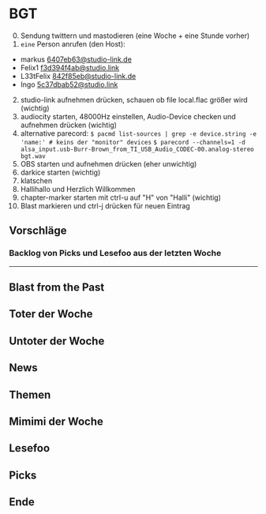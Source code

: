 # BGT<NUMBER>

0. Sendung twittern und mastodieren (eine Woche + eine Stunde vorher)
1. `eine` Person anrufen (den Host):
  - markus      6407eb63@studio-link.de
  - Felix1      f3d394f4ab@studio.link
  - L33tFelix   842f85eb@studio-link.de
  - Ingo        5c37dbab52@studio.link
2. studio-link aufnehmen drücken, schauen ob file local.flac größer wird (wichtig)
3. audiocity starten, 48000Hz einstellen, Audio-Device checken und aufnehmen drücken (wichtig)
3. alternative parecord:
    `$ pacmd list-sources | grep -e device.string -e 'name:' # keins der "monitor" devices`
    `$ parecord --channels=1 -d alsa_input.usb-Burr-Brown_from_TI_USB_Audio_CODEC-00.analog-stereo bgt.wav`
4. OBS starten und aufnehmen drücken (eher unwichtig)
5. darkice starten (wichtig)
6. klatschen
7. Hallihallo und Herzlich Willkommen
8. chapter-marker starten mit ctrl-u auf "H" von "Halli" (wichtig)
9. Blast markieren und ctrl-j drücken für neuen Eintrag

## Vorschläge
### Backlog von Picks und Lesefoo aus der letzten Woche

---

## Blast from the Past

## Toter der Woche

## Untoter der Woche

## News

## Themen

## Mimimi der Woche

## Lesefoo

## Picks

## Ende

